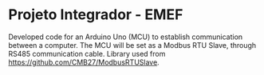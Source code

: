 # Projeto Integrador - EMEF
Developed code for an Arduino Uno (MCU) to establish communication between a computer.
The MCU will be set as a Modbus RTU Slave, through RS485 communication cable.
Library used from https://github.com/CMB27/ModbusRTUSlave.
